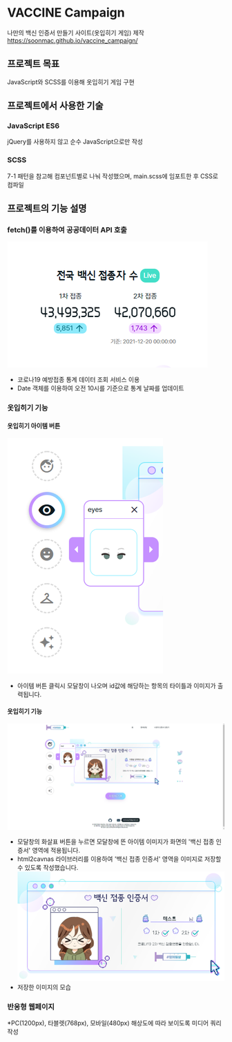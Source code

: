 # VACCINE Campaign 
나만의 백신 인증서 만들기 사이트(옷입히기 게임) 제작 
https://soonmac.github.io/vaccine_campaign/

## 프로젝트 목표

JavaScript와 SCSS를 이용해 옷입히기 게임 구현

## 프로젝트에서 사용한 기술
### JavaScript ES6

jQuery를 사용하지 않고 순수 JavaScript으로만 작성

### SCSS 

7-1 패턴을 참고해 컴포넌트별로 나눠 작성했으며, main.scss에 임포트한 후 CSS로 컴파일

## 프로젝트의 기능 설명
### fetch()를 이용하여 공공데이터 API 호출 
![공공데이터 API 이용](cap_01.PNG)
* 코로나19 예방접종 통계 데이터 조회 서비스 이용
* Date 객체를 이용하여 오전 10시를 기준으로 통계 날짜를 업데이트

### 옷입히기 기능
#### 옷입히기 아이템 버튼
![아이템버튼](cap_02.PNG)
* 아이템 버튼 클릭시 모달창이 나오며 id값에 해당하는 항목의 타이틀과 이미지가 출력됩니다.
  
#### 옷입히기 기능
![옷입히기기능](cap_03.PNG)
* 모달창의 화살표 버튼을 누르면 모달창에 뜬 아이템 이미지가 화면의 '백신 접종 인증서' 영역에 적용됩니다.
* html2cavnas 라이브러리를 이용하여 '백신 접종 인증서' 영역을 이미지로 저장할 수 있도록 작성했습니다.
![이미지저장](cap_04.PNG)
* 저장한 이미지의 모습
  

### 반응형 웹페이지
*PC(1200px), 타블렛(768px), 모바일(480px) 해상도에 따라 보이도록 미디어 쿼리 작성


 
